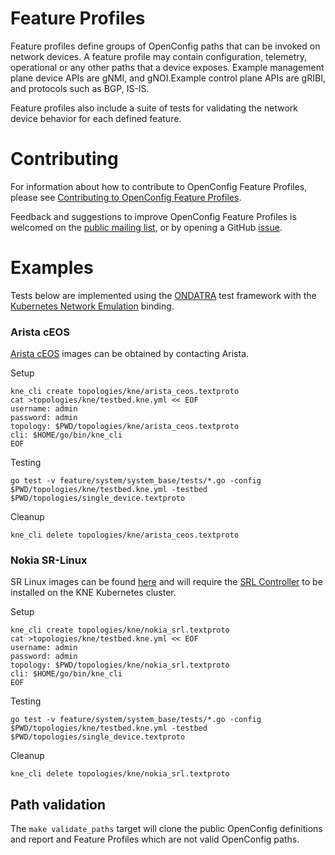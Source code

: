 # Feature Profiles

Feature profiles define groups of OpenConfig paths that can be invoked on network 
devices.  A feature profile may contain configuration, telemetry, operational or 
any other paths that a device exposes.  Example management plane device APIs are 
gNMI, and gNOI.Example control plane APIs are gRIBI, and protocols such as BGP, 
IS-IS.

Feature profiles also include a suite of tests for validating the network device
behavior for each defined feature.

# Contributing

For information about how to contribute to OpenConfig Feature Profiles, please
see [Contributing to OpenConfig Feature Profiles](contributions-guide.md).

Feedback and suggestions to improve OpenConfig Feature Profiles is welcomed on the
[public mailing list](https://groups.google.com/forum/?hl=en#!forum/netopenconfig),
or by opening a GitHub [issue](https://github.com/openconfig/featureprofiles/issues).


# Examples
Tests below are implemented using the [ONDATRA](https://github.com/openconfig/ondatra)
test framework with the [Kubernetes Network Emulation](https://github.com/google/kne) 
binding.

### Arista cEOS
[Arista cEOS](https://www.arista.com/en/products/software-controlled-container-networking) images can be obtained by contacting Arista.

Setup
```
kne_cli create topologies/kne/arista_ceos.textproto
cat >topologies/kne/testbed.kne.yml << EOF
username: admin
password: admin
topology: $PWD/topologies/kne/arista_ceos.textproto
cli: $HOME/go/bin/kne_cli
EOF
```
Testing
```
go test -v feature/system/system_base/tests/*.go -config $PWD/topologies/kne/testbed.kne.yml -testbed $PWD/topologies/single_device.textproto
```

Cleanup
```
kne_cli delete topologies/kne/arista_ceos.textproto
```

### Nokia SR-Linux
SR Linux images can be found [here](https://github.com/nokia/srlinux-container-image/pkgs/container/srlinux) and will require the [SRL Controller](https://github.com/srl-labs/srl-controller) to be installed on the KNE Kubernetes cluster.

Setup
```
kne_cli create topologies/kne/nokia_srl.textproto
cat >topologies/kne/testbed.kne.yml << EOF
username: admin
password: admin
topology: $PWD/topologies/kne/nokia_srl.textproto
cli: $HOME/go/bin/kne_cli
EOF
```

Testing
```
go test -v feature/system/system_base/tests/*.go -config $PWD/topologies/kne/testbed.kne.yml -testbed $PWD/topologies/single_device.textproto
```

Cleanup
```
kne_cli delete topologies/kne/nokia_srl.textproto
```

## Path validation

The `make validate_paths` target will clone the public OpenConfig definitions and report and Feature Profiles which are not valid OpenConfig paths.
